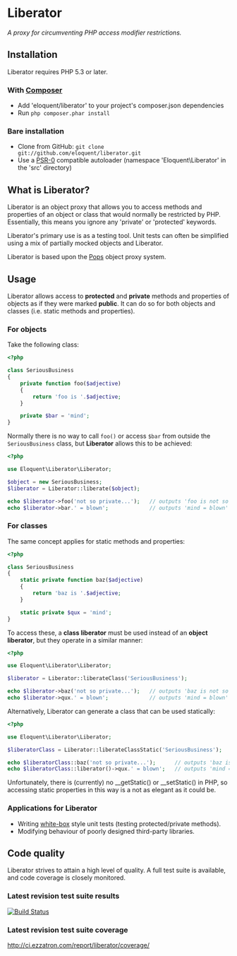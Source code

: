# Liberator

*A proxy for circumventing PHP access modifier restrictions.*

## Installation

Liberator requires PHP 5.3 or later.

### With [Composer](http://getcomposer.org/)

* Add 'eloquent/liberator' to your project's composer.json dependencies
* Run `php composer.phar install`

### Bare installation

* Clone from GitHub: `git clone git://github.com/eloquent/liberator.git`
* Use a [PSR-0](https://github.com/php-fig/fig-standards/blob/master/accepted/PSR-0.md)
  compatible autoloader (namespace 'Eloquent\Liberator' in the 'src' directory)

## What is Liberator?

Liberator is an object proxy that allows you to access methods and properties
of an object or class that would normally be restricted by PHP. Essentially,
this means you ignore any 'private' or 'protected' keywords.

Liberator's primary use is as a testing tool. Unit tests can often be simplified
using a mix of partially mocked objects and Liberator.

Liberator is based upon the [Pops](https://github.com/eloquent/pops) object
proxy system.

## Usage

Liberator allows access to **protected** and **private** methods and properties
of objects as if they were marked **public**. It can do so for both objects and
classes (i.e. static methods and properties).

### For objects

Take the following class:

```php
<?php

class SeriousBusiness
{
    private function foo($adjective)
    {
        return 'foo is '.$adjective;
    }

    private $bar = 'mind';
}
```

Normally there is no way to call `foo()` or access `$bar` from outside the
`SeriousBusiness` class, but **Liberator** allows this to be achieved:

```php
<?php

use Eloquent\Liberator\Liberator;

$object = new SeriousBusiness;
$liberator = Liberator::liberate($object);

echo $liberator->foo('not so private...');   // outputs 'foo is not so private...'
echo $liberator->bar.' = blown';             // outputs 'mind = blown'
```

### For classes

The same concept applies for static methods and properties:

```php
<?php

class SeriousBusiness
{
    static private function baz($adjective)
    {
        return 'baz is '.$adjective;
    }

    static private $qux = 'mind';
}
```

To access these, a **class liberator** must be used instead of an
**object liberator**, but they operate in a similar manner:

```php
<?php

use Eloquent\Liberator\Liberator;

$liberator = Liberator::liberateClass('SeriousBusiness');

echo $liberator->baz('not so private...');   // outputs 'baz is not so private...'
echo $liberator->qux.' = blown';             // outputs 'mind = blown'
```

Alternatively, Liberator can generate a class that can be used statically:

```php
<?php

use Eloquent\Liberator\Liberator;

$liberatorClass = Liberator::liberateClassStatic('SeriousBusiness');

echo $liberatorClass::baz('not so private...');      // outputs 'baz is not so private...'
echo $liberatorClass::liberator()->qux.' = blown';   // outputs 'mind = blown'
```

Unfortunately, there is (currently) no __getStatic() or __setStatic() in PHP,
so accessing static properties in this way is a not as elegant as it could be.

### Applications for Liberator

* Writing [white-box](http://en.wikipedia.org/wiki/White-box_testing) style unit
  tests (testing protected/private methods).
* Modifying behaviour of poorly designed third-party libraries.

## Code quality

Liberator strives to attain a high level of quality. A full test suite is
available, and code coverage is closely monitored.

### Latest revision test suite results
[![Build Status](https://secure.travis-ci.org/eloquent/liberator.png)](http://travis-ci.org/eloquent/liberator)

### Latest revision test suite coverage
<http://ci.ezzatron.com/report/liberator/coverage/>
